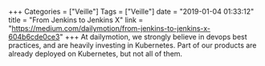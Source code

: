 +++
Categories = ["Veille"]
Tags = ["Veille"]
date = "2019-01-04 01:33:12"
title = "From Jenkins to Jenkins X"
link = "https://medium.com/dailymotion/from-jenkins-to-jenkins-x-604b6cde0ce3"
+++
At dailymotion, we strongly believe in devops best practices, and are heavily investing in Kubernetes. Part of our products are already deployed on Kubernetes, but not all of them.